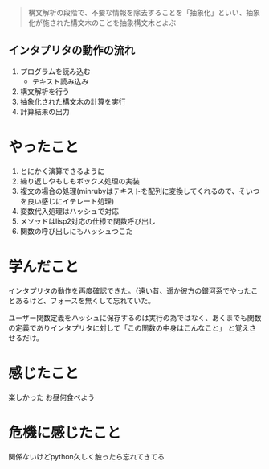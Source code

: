 

> 構文解析の段階で、不要な情報を除去することを「抽象化」といい、抽象化が施された構文木のことを抽象構文木とよぶ

## インタプリタの動作の流れ
1. プログラムを読み込む
    - テキスト読み込み
2. 構文解析を行う
3. 抽象化された構文木の計算を実行
4. 計算結果の出力



# やったこと
1. とにかく演算できるように
2. 繰り返しやもしもボックス処理の実装
3. 複文の場合の処理(minrubyはテキストを配列に変換してくれるので、そいつを良い感じにイテレート処理)
4. 変数代入処理はハッシュで対応
5. メソッドはlisp2対応の仕様で関数呼び出し
6. 関数の呼び出しにもハッシュつこた

# 学んだこと
インタプリタの動作を再度確認できた。（遠い昔、遥か彼方の銀河系でやったことあるけど、フォースを無くして忘れていた。

ユーザー関数定義をハッシュに保存するのは実行の為ではなく、あくまでも関数の定義でありインタプリタに対して「この関数の中身はこんなこと」
と覚えさせるだけ。

# 感じたこと

楽しかった
お昼何食べよう

# 危機に感じたこと
関係ないけどpython久しく触ったら忘れてきてる